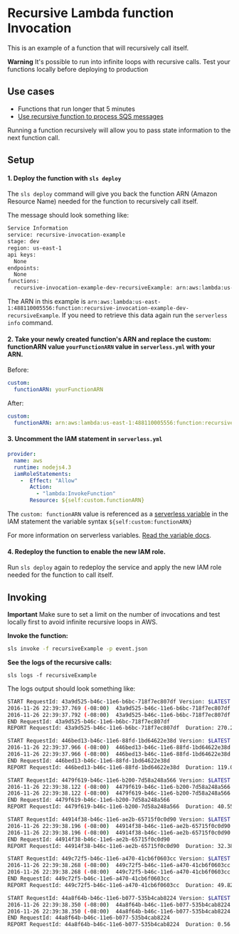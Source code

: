# Recursive Lambda function Invocation

This is an example of a function that will recursively call itself.

**Warning** It's possible to run into infinite loops with recursive calls. Test your functions locally before deploying to production

## Use cases

- Functions that run longer that 5 minutes
- [Use recursive function to process SQS messages](http://theburningmonk.com/2016/04/aws-lambda-use-recursive-function-to-process-sqs-messages-part-1/)

Running a function recursively will allow you to pass state information to the next function call.

## Setup

#### 1. Deploy the function with `sls deploy`

The `sls deploy` command will give you back the function ARN (Amazon Resource Name) needed for the function to recursively call itself.

The message should look something like:

```bash
Service Information
service: recursive-invocation-example
stage: dev
region: us-east-1
api keys:
  None
endpoints:
  None
functions:
  recursive-invocation-example-dev-recursiveExample: arn:aws:lambda:us-east-1:488110005556:function:recursive-invocation-example-dev-recursiveExample
```

The ARN in this example is `arn:aws:lambda:us-east-1:488110005556:function:recursive-invocation-example-dev-recursiveExample`. If you need to retrieve this data again run the `serverless info` command.

#### 2. Take your newly created function's ARN and replace the custom: functionARN value `yourFunctionARN` value in `serverless.yml` with your ARN.

Before:
```yml
custom:
  functionARN: yourFunctionARN
```

After:
```yml
custom:
  functionARN: arn:aws:lambda:us-east-1:488110005556:function:recursive-invocation-example-dev-recursiveExample
```

#### 3. Uncomment the IAM statement in `serverless.yml`

```yml
provider:
  name: aws
  runtime: nodejs4.3
  iamRoleStatements:
    -  Effect: "Allow"
       Action:
         - "lambda:InvokeFunction"
       Resource: ${self:custom.functionARN}
```

The `custom: functionARN` value is referenced as a [serverless variable](https://serverless.com/framework/docs/providers/aws/guide/variables/) in the IAM statement the variable syntax `${self:custom:functionARN}`

For more information on serverless variables. [Read the variable docs](https://serverless.com/framework/docs/providers/aws/guide/variables/).

#### 4. Redeploy the function to enable the new IAM role.

Run `sls deploy` again to redeploy the service and apply the new IAM role needed for the function to call itself.

## Invoking

**Important** Make sure to set a limit on the number of invocations and test locally first to avoid infinite recursive loops in AWS.

**Invoke the function:**

```bash
sls invoke -f recursiveExample -p event.json
```

**See the logs of the recursive calls:**

```
sls logs -f recursiveExample
```

The logs output should look something like:

```bash
START RequestId: 43a9d525-b46c-11e6-b6bc-718f7ec807df Version: $LATEST
2016-11-26 22:39:37.769 (-08:00)  43a9d525-b46c-11e6-b6bc-718f7ec807df  received { numberOfCalls: 5 }
2016-11-26 22:39:37.792 (-08:00)  43a9d525-b46c-11e6-b6bc-718f7ec807df  recursive call
END RequestId: 43a9d525-b46c-11e6-b6bc-718f7ec807df
REPORT RequestId: 43a9d525-b46c-11e6-b6bc-718f7ec807df  Duration: 270.23 ms Billed Duration: 300 ms   Memory Size: 1024 MB  Max Memory Used: 32 MB

START RequestId: 446bed13-b46c-11e6-88fd-1bd64622e38d Version: $LATEST
2016-11-26 22:39:37.966 (-08:00)  446bed13-b46c-11e6-88fd-1bd64622e38d  received { numberOfCalls: 4 }
2016-11-26 22:39:37.966 (-08:00)  446bed13-b46c-11e6-88fd-1bd64622e38d  recursive call
END RequestId: 446bed13-b46c-11e6-88fd-1bd64622e38d
REPORT RequestId: 446bed13-b46c-11e6-88fd-1bd64622e38d  Duration: 119.04 ms Billed Duration: 200 ms   Memory Size: 1024 MB  Max Memory Used: 32 MB

START RequestId: 4479f619-b46c-11e6-b200-7d58a248a566 Version: $LATEST
2016-11-26 22:39:38.122 (-08:00)  4479f619-b46c-11e6-b200-7d58a248a566  received { numberOfCalls: 3 }
2016-11-26 22:39:38.122 (-08:00)  4479f619-b46c-11e6-b200-7d58a248a566  recursive call
END RequestId: 4479f619-b46c-11e6-b200-7d58a248a566
REPORT RequestId: 4479f619-b46c-11e6-b200-7d58a248a566  Duration: 40.55 ms  Billed Duration: 100 ms   Memory Size: 1024 MB  Max Memory Used: 32 MB

START RequestId: 44914f38-b46c-11e6-ae2b-65715f0c0d90 Version: $LATEST
2016-11-26 22:39:38.196 (-08:00)  44914f38-b46c-11e6-ae2b-65715f0c0d90  received { numberOfCalls: 2 }
2016-11-26 22:39:38.196 (-08:00)  44914f38-b46c-11e6-ae2b-65715f0c0d90  recursive call
END RequestId: 44914f38-b46c-11e6-ae2b-65715f0c0d90
REPORT RequestId: 44914f38-b46c-11e6-ae2b-65715f0c0d90  Duration: 32.38 ms  Billed Duration: 100 ms   Memory Size: 1024 MB  Max Memory Used: 32 MB

START RequestId: 449c72f5-b46c-11e6-a470-41cb6f0603cc Version: $LATEST
2016-11-26 22:39:38.268 (-08:00)  449c72f5-b46c-11e6-a470-41cb6f0603cc  received { numberOfCalls: 1 }
2016-11-26 22:39:38.268 (-08:00)  449c72f5-b46c-11e6-a470-41cb6f0603cc  recursive call
END RequestId: 449c72f5-b46c-11e6-a470-41cb6f0603cc
REPORT RequestId: 449c72f5-b46c-11e6-a470-41cb6f0603cc  Duration: 49.82 ms  Billed Duration: 100 ms   Memory Size: 1024 MB  Max Memory Used: 32 MB

START RequestId: 44a8f64b-b46c-11e6-b077-535b4cab8224 Version: $LATEST
2016-11-26 22:39:38.350 (-08:00)  44a8f64b-b46c-11e6-b077-535b4cab8224  received { numberOfCalls: 0 }
2016-11-26 22:39:38.350 (-08:00)  44a8f64b-b46c-11e6-b077-535b4cab8224  recursive call finished
END RequestId: 44a8f64b-b46c-11e6-b077-535b4cab8224
REPORT RequestId: 44a8f64b-b46c-11e6-b077-535b4cab8224  Duration: 0.56 ms Billed Duration: 100 ms   Memory Size: 1024 MB  Max Memory Used: 32 MB
```

